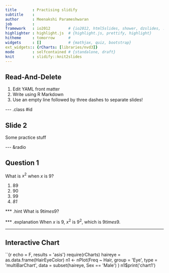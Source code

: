 ```yaml
---
title       : Practising slidify    
subtitle    : 
author      : Meenakshi Parameshwaran
job         : 
framework   : io2012        # {io2012, html5slides, shower, dzslides, ...}
highlighter : highlight.js  # {highlight.js, prettify, highlight}
hitheme     : tomorrow      # 
widgets     : []            # {mathjax, quiz, bootstrap}
ext_widgets:: {rCharts: [libraries/nvd3]}
mode        : selfcontained # {standalone, draft}
knit        : slidify::knit2slides
---
```


## Read-And-Delete

1. Edit YAML front matter
2. Write using R Markdown
3. Use an empty line followed by three dashes to separate slides!

--- .class #id 

## Slide 2

Some practice stuff

--- &radio

## Question 1

What is $x^2$ when $x$ is 9?

1. 89
2. 90
3. 99
4. _81_

*** .hint What is $9 times 9$?

*** .explanation When $x$ is 9, $x^2$ is $9^2$, which is $9 times 9$.

---
## Interactive Chart

``{r echo = F, results = 'asis'}
require(rCharts)
haireye = as.data.frame(HairEyeColor)
n1 <- nPlot(Freq ~ Hair, group = 'Eye', type = 'multiBarChart',
  data = subset(haireye, Sex == 'Male')
)
n1$print('chart1')
```




